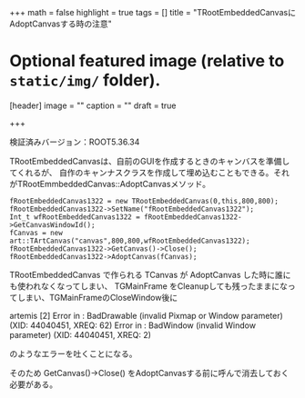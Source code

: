 +++
math = false
highlight = true
tags = []
title = "TRootEmbeddedCanvasにAdoptCanvasする時の注意"

# Optional featured image (relative to `static/img/` folder).
[header]
image = ""
caption = ""
draft = true

+++

検証済みバージョン：ROOT5.36.34

TRootEmbeddedCanvasは、自前のGUIを作成するときのキャンバスを準備してくれるが、
自作のキャンナスクラスを作成して埋め込むこともできる。それがTRootEmmbeddedCanvas::AdoptCanvasメソッド。

```c++:
fRootEmbeddedCanvas1322 = new TRootEmbeddedCanvas(0,this,800,800);
fRootEmbeddedCanvas1322->SetName("fRootEmbeddedCanvas1322");
Int_t wfRootEmbeddedCanvas1322 = fRootEmbeddedCanvas1322->GetCanvasWindowId();
fCanvas = new art::TArtCanvas("canvas",800,800,wfRootEmbeddedCanvas1322);
fRootEmbeddedCanvas1322->GetCanvas()->Close();
fRootEmbeddedCanvas1322->AdoptCanvas(fCanvas);
```

TRootEmbeddedCanvas で作られる TCanvas が AdoptCanvas した時に誰にも使われなくなってしまい、
TGMainFrame をCleanupしても残ったままになってしまい、TGMainFrameのCloseWindow後に

artemis [2] Error in <RootX11ErrorHandler>: BadDrawable (invalid Pixmap or Window parameter) (XID: 44040451, XREQ: 62)
Error in <RootX11ErrorHandler>: BadWindow (invalid Window parameter) (XID: 44040451, XREQ: 2)

のようなエラーを吐くことになる。

そのため GetCanvas()->Close() をAdoptCanvasする前に呼んで消去しておく必要がある。



